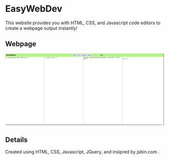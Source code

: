 # EasyWebDev
This website provides you with HTML, CSS, and Javascript code editors to create a webpage output instantly!

## Webpage
![Webpage](https://github.com/SaadMukhtar/EasyWebDev/blob/master/Webpage.png)


## Details
Created using HTML, CSS, Javascript, JQuery, and insipred by jsbin.com .